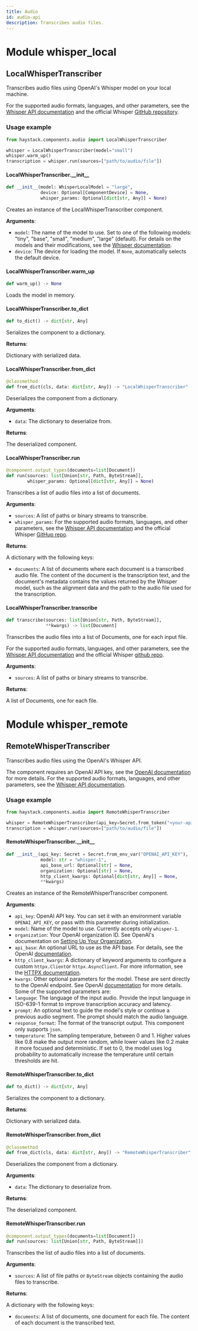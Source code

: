 ```yaml
---
title: Audio
id: audio-api
description: Transcribes audio files.
---
```


<a id="whisper_local"></a>

# Module whisper\_local

<a id="whisper_local.LocalWhisperTranscriber"></a>

## LocalWhisperTranscriber

Transcribes audio files using OpenAI's Whisper model on your local machine.

For the supported audio formats, languages, and other parameters, see the
[Whisper API documentation](https://platform.openai.com/docs/guides/speech-to-text) and the official Whisper
[GitHub repository](https://github.com/openai/whisper).

### Usage example

```python
from haystack.components.audio import LocalWhisperTranscriber

whisper = LocalWhisperTranscriber(model="small")
whisper.warm_up()
transcription = whisper.run(sources=["path/to/audio/file"])
```

<a id="whisper_local.LocalWhisperTranscriber.__init__"></a>

#### LocalWhisperTranscriber.\_\_init\_\_

```python
def __init__(model: WhisperLocalModel = "large",
             device: Optional[ComponentDevice] = None,
             whisper_params: Optional[dict[str, Any]] = None)
```

Creates an instance of the LocalWhisperTranscriber component.

**Arguments**:

- `model`: The name of the model to use. Set to one of the following models:
"tiny", "base", "small", "medium", "large" (default).
For details on the models and their modifications, see the
[Whisper documentation](https://github.com/openai/whisper?tab=readme-ov-file#available-models-and-languages).
- `device`: The device for loading the model. If `None`, automatically selects the default device.

<a id="whisper_local.LocalWhisperTranscriber.warm_up"></a>

#### LocalWhisperTranscriber.warm\_up

```python
def warm_up() -> None
```

Loads the model in memory.

<a id="whisper_local.LocalWhisperTranscriber.to_dict"></a>

#### LocalWhisperTranscriber.to\_dict

```python
def to_dict() -> dict[str, Any]
```

Serializes the component to a dictionary.

**Returns**:

Dictionary with serialized data.

<a id="whisper_local.LocalWhisperTranscriber.from_dict"></a>

#### LocalWhisperTranscriber.from\_dict

```python
@classmethod
def from_dict(cls, data: dict[str, Any]) -> "LocalWhisperTranscriber"
```

Deserializes the component from a dictionary.

**Arguments**:

- `data`: The dictionary to deserialize from.

**Returns**:

The deserialized component.

<a id="whisper_local.LocalWhisperTranscriber.run"></a>

#### LocalWhisperTranscriber.run

```python
@component.output_types(documents=list[Document])
def run(sources: list[Union[str, Path, ByteStream]],
        whisper_params: Optional[dict[str, Any]] = None)
```

Transcribes a list of audio files into a list of documents.

**Arguments**:

- `sources`: A list of paths or binary streams to transcribe.
- `whisper_params`: For the supported audio formats, languages, and other parameters, see the
[Whisper API documentation](https://platform.openai.com/docs/guides/speech-to-text) and the official Whisper
[GitHup repo](https://github.com/openai/whisper).

**Returns**:

A dictionary with the following keys:
- `documents`: A list of documents where each document is a transcribed audio file. The content of
the document is the transcription text, and the document's metadata contains the values returned by
the Whisper model, such as the alignment data and the path to the audio file used
for the transcription.

<a id="whisper_local.LocalWhisperTranscriber.transcribe"></a>

#### LocalWhisperTranscriber.transcribe

```python
def transcribe(sources: list[Union[str, Path, ByteStream]],
               **kwargs) -> list[Document]
```

Transcribes the audio files into a list of Documents, one for each input file.

For the supported audio formats, languages, and other parameters, see the
[Whisper API documentation](https://platform.openai.com/docs/guides/speech-to-text) and the official Whisper
[github repo](https://github.com/openai/whisper).

**Arguments**:

- `sources`: A list of paths or binary streams to transcribe.

**Returns**:

A list of Documents, one for each file.

<a id="whisper_remote"></a>

# Module whisper\_remote

<a id="whisper_remote.RemoteWhisperTranscriber"></a>

## RemoteWhisperTranscriber

Transcribes audio files using the OpenAI's Whisper API.

The component requires an OpenAI API key, see the
[OpenAI documentation](https://platform.openai.com/docs/api-reference/authentication) for more details.
For the supported audio formats, languages, and other parameters, see the
[Whisper API documentation](https://platform.openai.com/docs/guides/speech-to-text).

### Usage example

```python
from haystack.components.audio import RemoteWhisperTranscriber

whisper = RemoteWhisperTranscriber(api_key=Secret.from_token("<your-api-key>"), model="tiny")
transcription = whisper.run(sources=["path/to/audio/file"])
```

<a id="whisper_remote.RemoteWhisperTranscriber.__init__"></a>

#### RemoteWhisperTranscriber.\_\_init\_\_

```python
def __init__(api_key: Secret = Secret.from_env_var("OPENAI_API_KEY"),
             model: str = "whisper-1",
             api_base_url: Optional[str] = None,
             organization: Optional[str] = None,
             http_client_kwargs: Optional[dict[str, Any]] = None,
             **kwargs)
```

Creates an instance of the RemoteWhisperTranscriber component.

**Arguments**:

- `api_key`: OpenAI API key.
You can set it with an environment variable `OPENAI_API_KEY`, or pass with this parameter
during initialization.
- `model`: Name of the model to use. Currently accepts only `whisper-1`.
- `organization`: Your OpenAI organization ID. See OpenAI's documentation on
[Setting Up Your Organization](https://platform.openai.com/docs/guides/production-best-practices/setting-up-your-organization).
- `api_base`: An optional URL to use as the API base. For details, see the
OpenAI [documentation](https://platform.openai.com/docs/api-reference/audio).
- `http_client_kwargs`: A dictionary of keyword arguments to configure a custom `httpx.Client`or `httpx.AsyncClient`.
For more information, see the [HTTPX documentation](https://www.python-httpx.org/api/`client`).
- `kwargs`: Other optional parameters for the model. These are sent directly to the OpenAI
endpoint. See OpenAI [documentation](https://platform.openai.com/docs/api-reference/audio) for more details.
Some of the supported parameters are:
- `language`: The language of the input audio.
  Provide the input language in ISO-639-1 format
  to improve transcription accuracy and latency.
- `prompt`: An optional text to guide the model's
  style or continue a previous audio segment.
  The prompt should match the audio language.
- `response_format`: The format of the transcript
  output. This component only supports `json`.
- `temperature`: The sampling temperature, between 0
and 1. Higher values like 0.8 make the output more
random, while lower values like 0.2 make it more
focused and deterministic. If set to 0, the model
uses log probability to automatically increase the
temperature until certain thresholds are hit.

<a id="whisper_remote.RemoteWhisperTranscriber.to_dict"></a>

#### RemoteWhisperTranscriber.to\_dict

```python
def to_dict() -> dict[str, Any]
```

Serializes the component to a dictionary.

**Returns**:

Dictionary with serialized data.

<a id="whisper_remote.RemoteWhisperTranscriber.from_dict"></a>

#### RemoteWhisperTranscriber.from\_dict

```python
@classmethod
def from_dict(cls, data: dict[str, Any]) -> "RemoteWhisperTranscriber"
```

Deserializes the component from a dictionary.

**Arguments**:

- `data`: The dictionary to deserialize from.

**Returns**:

The deserialized component.

<a id="whisper_remote.RemoteWhisperTranscriber.run"></a>

#### RemoteWhisperTranscriber.run

```python
@component.output_types(documents=list[Document])
def run(sources: list[Union[str, Path, ByteStream]])
```

Transcribes the list of audio files into a list of documents.

**Arguments**:

- `sources`: A list of file paths or `ByteStream` objects containing the audio files to transcribe.

**Returns**:

A dictionary with the following keys:
- `documents`: A list of documents, one document for each file.
The content of each document is the transcribed text.
